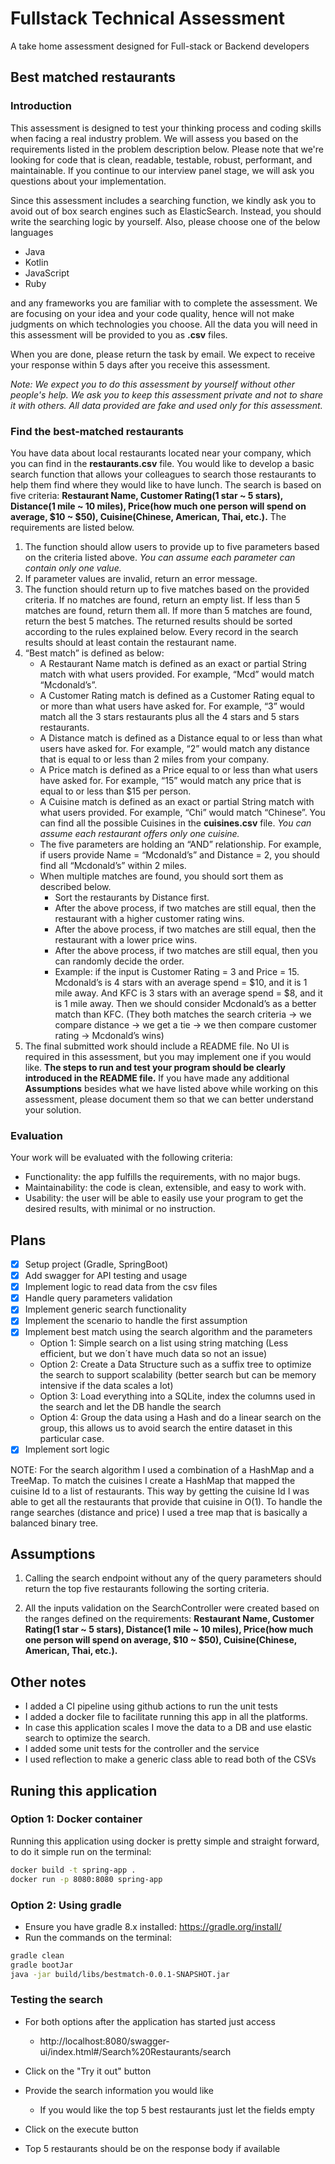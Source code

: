 # Fullstack Technical Assessment
A take home assessment designed for Full-stack or Backend developers
## Best matched restaurants
### Introduction
This assessment is designed to test your thinking process and coding skills when facing a real industry problem. We will assess you based on the requirements listed in the problem description below. Please note that we're looking for code that is clean, readable, testable, robust, performant, and maintainable. If you continue to our interview panel stage, we will ask you questions about your implementation.

Since this assessment includes a searching function, we kindly ask you to avoid out of box search engines such as ElasticSearch. Instead, you should write the searching logic by yourself. Also, please choose one of the below languages
- Java
- Kotlin
- JavaScript
- Ruby

and any frameworks you are familiar with to complete the assessment. We are focusing on your idea and your code quality, hence will not make judgments on which technologies you choose. All the data you will need in this assessment will be provided to you as **.csv** files.

When you are done, please return the task by email. We expect to receive your response within 5 days after you receive this assessment.

*Note: We expect you to do this assessment by yourself without other people's help. We ask you to keep this assessment private and not to share it with others. All data provided are fake and used only for this assessment.*

### Find the best-matched restaurants
You have data about local restaurants located near your company, which you can find in the **restaurants.csv** file. You would like to develop a basic search function that allows your colleagues to search those restaurants to help them find where they would like to have lunch. The search is based on five criteria: **Restaurant Name, Customer Rating(1 star ~ 5 stars), Distance(1 mile ~ 10 miles), Price(how much one person will spend on average, $10 ~ $50), Cuisine(Chinese, American, Thai, etc.).** The requirements are listed below.

1. The function should allow users to provide up to five parameters based on the criteria listed above. *You can assume each parameter can contain only one value.*
2. If parameter values are invalid, return an error message.
3. The function should return up to five matches based on the provided criteria. If no matches are found, return an empty list. If less than 5 matches are found, return them all. If more than 5 matches are found, return the best 5 matches. The returned results should be sorted according to the rules explained below. Every record in the search results should at least contain the restaurant name.
4. “Best match” is defined as below:
   - A Restaurant Name match is defined as an exact or partial String match with what users provided. For example, “Mcd” would match “Mcdonald’s”.
   - A Customer Rating match is defined as a Customer Rating equal to or more than what users have asked for. For example, “3” would match all the 3 stars restaurants plus all the 4 stars and 5 stars restaurants.
   - A Distance match is defined as a Distance equal to or less than what users have asked for. For example, “2” would match any distance that is equal to or less than 2 miles from your company.
   - A Price match is defined as a Price equal to or less than what users have asked for. For example, “15” would match any price that is equal to or less than $15 per person.
   - A Cuisine match is defined as an exact or partial String match with what users provided. For example, “Chi” would match “Chinese”. You can find all the possible Cuisines in the **cuisines.csv** file. *You can assume each restaurant offers only one cuisine.*
   - The five parameters are holding an “AND” relationship. For example, if users provide Name = “Mcdonald’s” and Distance = 2, you should find all “Mcdonald’s” within 2 miles.
   - When multiple matches are found, you should sort them as described below.
     - Sort the restaurants by Distance first.
     - After the above process, if two matches are still equal, then the restaurant with a higher customer rating wins.
     - After the above process, if two matches are still equal, then the restaurant with a lower price wins.
     - After the above process, if two matches are still equal, then you can randomly decide the order.
     - Example: if the input is Customer Rating = 3 and Price = 15. Mcdonald’s is 4 stars with an average spend = $10, and it is 1 mile away. And KFC is 3 stars with an average spend = $8, and it is 1 mile away. Then we should consider Mcdonald’s as a better match than KFC. (They both matches the search criteria -> we compare distance -> we get a tie -> we then compare customer rating -> Mcdonald’s wins)
5. The final submitted work should include a README file. No UI is required in this assessment, but you may implement one if you would like. **The steps to run and test your program should be clearly introduced in the README file.** If you have made any additional **Assumptions** besides what we have listed above while working on this assessment, please document them so that we can better understand your solution.

### Evaluation
Your work will be evaluated with the following criteria:

- Functionality: the app fulfills the requirements, with no major bugs.
- Maintainability: the code is clean, extensible, and easy to work with.
- Usability: the user will be able to easily use your program to get the desired results, with minimal or no instruction.

## Plans

- [x] Setup project (Gradle, SpringBoot)
- [x] Add swagger for API testing and usage
- [x] Implement logic to read data from the csv files
- [x] Handle query parameters validation
- [x] Implement generic search functionality
- [x] Implement the scenario to handle the first assumption
- [x] Implement best match using the search algorithm and the parameters
    - Option 1: Simple search on a list using string matching (Less efficient, but we don´t have much data so not an issue)
    - Option 2: Create a Data Structure such as a suffix tree to optimize the search to support scalability (better search but can be memory intensive if the data scales a lot)
    - Option 3: Load everything into a SQLite, index the columns used in the search and let the DB handle the search
    - Option 4: Group the data using a Hash and do a linear search on the group, this allows us to avoid search the entire dataset in this particular case.
- [x] Implement sort logic

NOTE: For the search algorithm I used a combination of a HashMap and a TreeMap. To match the cuisines I create a HashMap that mapped the cuisine Id to a list of restaurants. This way by getting the cuisine Id I was able to get all the restaurants that provide that cuisine in O(1). To handle the range searches (distance and price) I used a tree map that is basically a balanced binary tree.

## Assumptions

1. Calling the search endpoint without any of the query parameters should return the top five restaurants following the sorting criteria.

2. All the inputs validation on the SearchController were created based on the ranges defined on the requirements: **Restaurant Name, Customer Rating(1 star ~ 5 stars), Distance(1 mile ~ 10 miles), Price(how much one person will spend on average, $10 ~ $50), Cuisine(Chinese, American, Thai, etc.).**

## Other notes
- I added a CI pipeline using github actions to run the unit tests
- I added a docker file to facilitate running this app in all the platforms.
- In case this application scales I move the data to a DB and use elastic search to optimize the search.
- I added some unit tests for the controller and the service
- I used reflection to make a generic class able to read both of the CSVs

## Runing this application


### Option 1: Docker container

Running this application using docker is pretty simple and straight forward, to do it simple run on the terminal:

```sh
docker build -t spring-app .
docker run -p 8080:8080 spring-app
```

### Option 2: Using gradle

- Ensure you have gradle 8.x installed: https://gradle.org/install/
- Run the commands on the terminal:
```sh
gradle clean
gradle bootJar
java -jar build/libs/bestmatch-0.0.1-SNAPSHOT.jar
```

### Testing the search

- For both options after the application has started just access
  * http://localhost:8080/swagger-ui/index.html#/Search%20Restaurants/search

- Click on the "Try it out" button
- Provide the search information you would like
  * If you would like the top 5 best restaurants just let the fields empty
- Click on the execute button
- Top 5 restaurants should be on the response body if available